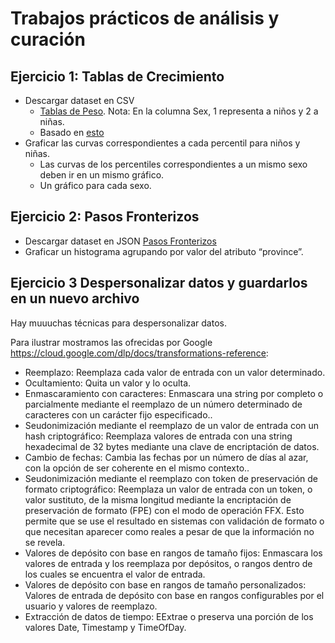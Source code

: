 # Trabajos prácticos de análisis y curación


## Ejercicio 1: Tablas de Crecimiento
 - Descargar dataset en CSV
   + [Tablas de Peso](https://github.com/DiploDatos/AnalisisYCuracion/blob/master/input/wtageinf.csv). Nota: En la columna Sex, 1 representa a niños y 2 a niñas.  
   + Basado en [esto](https://www.cdc.gov/growthcharts/percentile_data_files.htm9)
 - Graficar las curvas correspondientes a cada percentil para niños y niñas. 
   + Las curvas de los percentiles correspondientes a un mismo sexo deben ir en un mismo gráfico.
   + Un gráfico para cada sexo.

## Ejercicio 2: Pasos Fronterizos
 - Descargar dataset en JSON [Pasos Fronterizos](https://github.com/DiploDatos/AnalisisYCuracion/blob/master/input/pasos.json)
 - Graficar un histograma agrupando por valor del atributo “province”.

## Ejercicio 3 Despersonalizar datos y guardarlos en un nuevo archivo
Hay muuuchas técnicas para despersonalizar datos.

Para ilustrar mostramos las ofrecidas por Google https://cloud.google.com/dlp/docs/transformations-reference:

 - Reemplazo: Reemplaza cada valor de entrada con un valor determinado.
 - Ocultamiento: Quita un valor y lo oculta.
 - Enmascaramiento con caracteres: Enmascara una string por completo o parcialmente mediante el reemplazo de un número determinado de caracteres con un carácter fijo especificado..
 - Seudonimización mediante el reemplazo de un valor de entrada con un hash criptográfico: Reemplaza valores de entrada con una string hexadecimal de 32 bytes mediante una clave de encriptación de datos.
 - Cambio de fechas: Cambia las fechas por un número de días al azar, con la opción de ser coherente en el mismo contexto..
 - Seudonimización mediante el reemplazo con token de preservación de formato criptográfico: Reemplaza un valor de entrada con un token, o valor sustituto, de la misma longitud mediante la encriptación de preservación de formato (FPE) con el modo de operación FFX. Esto permite que se use el resultado en sistemas con validación de formato o que necesitan aparecer como reales a pesar de que la información no se revela.
 - Valores de depósito con base en rangos de tamaño fijos: Enmascara los valores de entrada y los reemplaza por depósitos, o rangos dentro de los cuales se encuentra el valor de entrada.
 - Valores de depósito con base en rangos de tamaño personalizados: Valores de entrada de depósito con base en rangos configurables por el usuario y valores de reemplazo.
 - Extracción de datos de tiempo: EExtrae o preserva una porción de los valores Date, Timestamp y TimeOfDay.